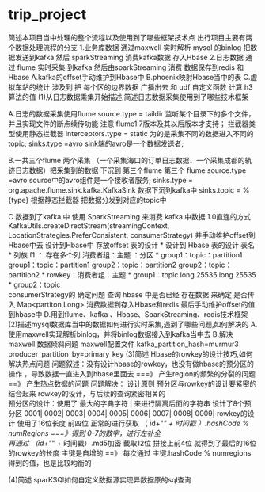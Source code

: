 # trip_project
简述本项目当中处理的整个流程以及使用到了哪些框架技术点
出行项目主要有两个数据处理流程的分支
 1.业务库数据 通过maxwell 实时解析 mysql 的binlog 把数据发送到kafka 然后 sparkStreaming 消费kafka数据 存入Hbase
 2.日志数据 通过 flume 实时采集 到kafka 然后由sparkStreaming 消费 数据保存到redis 和 Hbase 
     A.kafka的offset手动维护到Hbase中
     B.phoenix映射Hbase当中的表
     C.虚拟车站的统计 涉及到 把 每个区的边界数据 广播出去 和 udf 自定义函数 计算 h3 算法的值
(1)从日志数据乘集开始描述,简述日志数据采集使用到了哪些技术框架 

   A.日志的数据采集使用flume source.type = taildir 监听某个目录下的多个文件，并且实现文件的断点续传功能 注意 flume1.7版本及其以后版本才支持；
     拦截器类型使用静态拦截器 interceptors.type = static  为的是采集不同的数据进入不同的topic;
     sinks.type =avro  sink端的avro是一个数据发送者;
     
   B.一共三个flume 两个采集 （一个采集海口的订单日志数据、一个采集成都的轨迹日志数据）把采集到的数据 下沉到 第三个flume 
     第三个 flume source.type =avro  source中的avro组件是一个接收者服务;
           sinks.type = org.apache.flume.sink.kafka.KafkaSink 数据下沉到kafka中
           sinks.topic = %{type} 根据静态拦截器 把数据分发到对应的topic中
    
   C.数据到了kafka 中 
     使用 SparkStreaming 来消费 kafka 中数据 1.0直连的方式  
     KafkaUtils.createDirectStream(streamingContext, LocationStrategies.PreferConsistent, consumerStrategy)
     并手动维护offset到Hbase中去
     设计到Hbase中 存放offset 表的设计 
         * 设计到 Hbase 表的设计   表名
          * 列族 f1 ：          存在多个列  消费者组：主题 ：分区
          *                    group1：topic：partition1     group1：topic：partition1   group2：topic：partition2     group2：topic：partition2
          * rowkey：消费者组：主题
          * group1：topic         long 25535                  long 25535
          * group2：topic  
     consumerStrategy的 确定问题  查询 hbase 中是否已经 存在数据 来确定 是否传入 Map<partiton,Long>
     消费数据到存入Hbase和redis 最后手动维护offset的值到hbase中
   D.用到flume、kafka 、Hbase、SparkStreaming、redis技术框架 
(2)描述mysql数据库当中的数据如何进行实时采集,遇到了哪些问题,如何解决的
    A.使用maxwell实现解析binlog，并将binlog数据接入到kafka当中去
    B.解决 maxwell 数据倾斜问题 
     maxwell配置文件
         kafka_partition_hash=murmur3
         producer_partition_by=primary_key
(3)简述 Hbase的rowkey的设计技巧,如何解决热点问题
  问题叙述：没有设计hbase的rowkey，也没有做hbase的预分区的操作 ，导致数据一直进入到hbase里面去 ===》 产生region的频繁的分裂的问题 ==》 产生热点数据的问题
  问题解决：
         设计原则 预分区与rowkey的设计要紧密的结合起来  rowkey的设计，与后续的查询紧密相关的  
  预分区的设计：使用了 最大的字典字符 | 来进行隔离后面的字符串
  设计了8个预分区 0001| 0002| 0003| 0004| 0005| 0006| 0007| 0008| 0009|
  rowkey的设计 使用了16位长度 前四位 正常的进行获取 （ id+"_" + 时间戳 ）.hashCode % numRegions ===》得到 0-7的数字，进行左补全  
  再通过 （id+"_" + 时间戳）.md5加密 截取12位 拼接上前4位 就得到了最后的16位的rowkey的长度
  主键是自增的 ==》 每次通过 主键.hashCode % numregions 得到的值，也是比较均衡的

(4)简述 sparKSQl如何自定义数据源实现异数据原的sql查询

